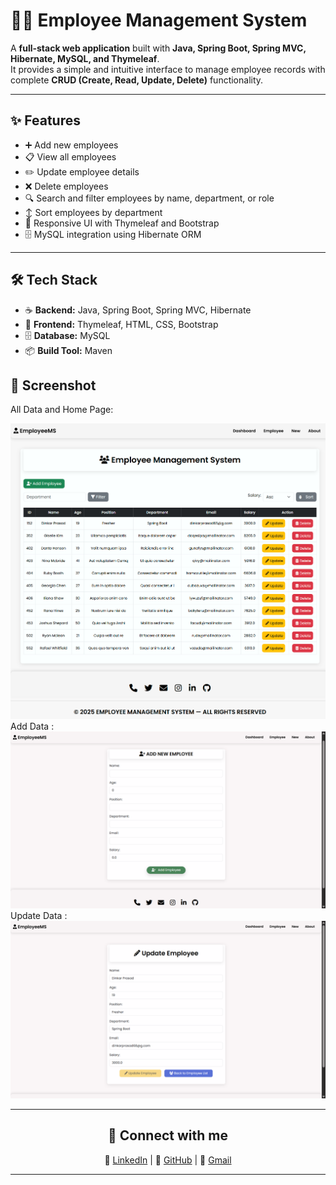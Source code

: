 # 👨‍💼 Employee Management System                 
               
A **full-stack web application** built with **Java, Spring Boot, Spring MVC, Hibernate, MySQL, and Thymeleaf**.  
It provides a simple and intuitive interface to manage employee records with complete **CRUD (Create, Read, Update, Delete)** functionality.

---

## ✨ Features 
- ➕ Add new employees  
- 📋 View all employees  
- ✏️ Update employee details  
- ❌ Delete employees  
- 🔍 Search and filter employees by name, department, or role  
- ↕️ Sort employees by department  
- 🎨 Responsive UI with Thymeleaf and Bootstrap  
- 🗄️ MySQL integration using Hibernate ORM  

---

## 🛠️ Tech Stack
- ☕ **Backend:** Java, Spring Boot, Spring MVC, Hibernate  
- 🎨 **Frontend:** Thymeleaf, HTML, CSS, Bootstrap  
- 🗄️ **Database:** MySQL  
- 📦 **Build Tool:** Maven  
 

## 📸 Screenshot
All Data and Home Page:

![Employee Home Output](src/main/resources/templates/static/images/emph.png)
Add Data :
![Employee Home Output](src/main/resources/templates/static/images/addemp.png)
Update Data :
![Employee Home Output](src/main/resources/templates/static/images/upemp.png)

---


<div align="center" >
    
## 🔗 Connect with me

 💼 [LinkedIn](https://www.linkedin.com/in/dinkarprasadjava)  |  🐙 [GitHub](https://github.com/DK12345678D) | 📧 [Gmail](mailto:dinkarprasad682@gmail.com) 
 
 ---
</div>



